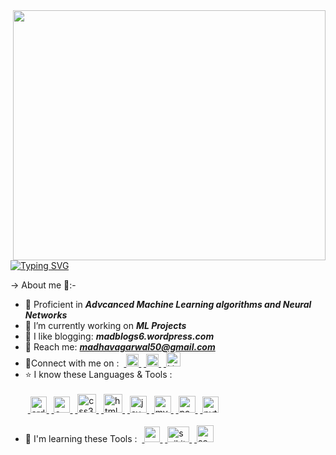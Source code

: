 <img align='right' src="https://github.com/Madmins07/Madmins07/assets/152009368/44fb6a0a-afbf-46b1-ae96-4e5cc8ba1cef.gif" width="500" height="400">
<p align="center">
  
  <a href="https://git.io/typing-svg"><img src="https://readme-typing-svg.herokuapp.com?font=Montserrat&weight=500&size=30&duration=4000&pause=500&color=8B4BF7&background=FFFFFF00&random=false&width=435&lines=Hi+%F0%9F%91%8B%2C+I+am+Madhav+;A+First+Year+Undergrad;At+IIT+KGP%F0%9F%8C%99" alt="Typing SVG" /></a>

-> About me 💫:- 

- 🌱 Proficient in <b>***Advcanced Machine Learning algorithms and Neural Networks***</b>
- 🔭 I’m currently working on <b>***ML Projects***</b>
- 💫 I like blogging: <b>***madblogs6.wordpress.com***</b>
- 👀 Reach me: <b>***madhavagarwal50@gmail.com***</b>
- 🔌Connect with me on :
&nbsp;<a href = "https://www.linkedin.com/in/madhav-agarwal07/" target="_blank" rel="noreferrer"> <img src="https://github-production-user-asset-6210df.s3.amazonaws.com/85983760/250218339-89ac98b7-fa19-44d0-a9a4-12e6bf395db1.png" alt="Linkedin" width="20" height="20"/> </a>
&nbsp;<a href = "https://www.instagram.com/madhav_agarwal04/" target="_blank" rel="noreferrer"> <img src="https://github-production-user-asset-6210df.s3.amazonaws.com/85983760/250218749-5846c805-489a-40b9-80ed-5937deebf256.png" alt="Instagram" width="20" height="20"/> </a>
&nbsp;<a href = "https://www.facebook.com/profile.php?id=100004705756515&mibextid=ZbWKwL" target="_blank" rel="noreferrer"> <img src="https://github-production-user-asset-6210df.s3.amazonaws.com/85983760/250218757-1ed70945-1eb7-4c33-978a-5bff4ba597ec.png" alt="Linkedin" width="23" height="23"/> </a>
- ⭐ I know these Languages & Tools :<br><br>
&nbsp;<a href="https://www.arduino.cc/" target="_blank" rel="noreferrer"> <img src="https://cdn.worldvectorlogo.com/logos/arduino-1.svg" alt="arduino" width="26" height="26"/> </a>
&nbsp;<a href="https://www.cprogramming.com/" target="_blank" rel="noreferrer"> <img src="https://github-production-user-asset-6210df.s3.amazonaws.com/85983760/250221257-7359d945-e5fe-4cda-9a83-1b8433ff5f9c.png" alt="c" width="26" height="26"/> </a>
&nbsp;<a href="https://www.w3schools.com/css/" target="_blank" rel="noreferrer"> <img src="https://github-production-user-asset-6210df.s3.amazonaws.com/85983760/250220969-b2935bd6-fb28-44bf-b520-88e60e38c2e6.png" alt="css3" width="30" height="30"/> </a>
&nbsp;<a href="https://www.w3.org/html/" target="_blank" rel="noreferrer"> <img src="https://github-production-user-asset-6210df.s3.amazonaws.com/85983760/250220974-f4eb7c23-89dc-490f-ab36-48366549b07e.png" alt="html5" width="30" height="30"/> </a>
&nbsp;<a href="https://www.java.com" target="_blank" rel="noreferrer"> <img src="https://github-production-user-asset-6210df.s3.amazonaws.com/85983760/250220959-474b3ee8-d4c6-46cf-8a3a-44ba20f7c65e.jpg" alt="java" width="27" height="27"/> </a>
&nbsp;<a href="https://www.mysql.com/" target="_blank" rel="noreferrer"> <img src="https://github-production-user-asset-6210df.s3.amazonaws.com/85983760/250220963-ca68cab8-b5db-4a5c-9e9d-6b80d5b13763.png" alt="mysql" width="27" height="27"/> </a>
&nbsp;<a href="https://pandas.pydata.org/" target="_blank" rel="noreferrer"> <img src="https://github-production-user-asset-6210df.s3.amazonaws.com/85983760/250221545-1304b531-1627-46a7-a0cb-adf99b3657ed.png" alt="pandas" width="27" height="27"/> </a>
&nbsp;<a href="https://www.python.org" target="_blank" rel="noreferrer"> <img src="https://github-production-user-asset-6210df.s3.amazonaws.com/85983760/250220965-9661fa10-aba7-49c6-b074-d9ab2857678f.png" alt="python" width="26" height="26"/> </a><br><br>
- 📖 I'm learning these Tools :
&nbsp;<a href="https://opencv.org/" target="_blank" rel="noreferrer"> <img src="https://www.vectorlogo.zone/logos/opencv/opencv-icon.svg" alt="opencv" width="25" height="25"/> </a>
&nbsp;<a href="https://scikit-learn.org/" target="_blank" rel="noreferrer"> <img src="https://upload.wikimedia.org/wikipedia/commons/0/05/Scikit_learn_logo_small.svg" alt="scikit_learn" width="35" height="25"/> </a>
&nbsp;<a href="https://seaborn.pydata.org/" target="_blank" rel="noreferrer"> <img src="https://seaborn.pydata.org/_images/logo-mark-lightbg.svg" alt="seaborn" width="27" height="27"/> </a>
